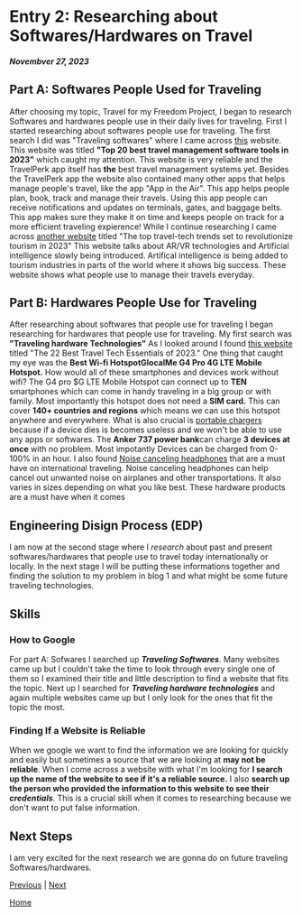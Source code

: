 # Entry 2: Researching about Softwares/Hardwares on Travel
##### Novembver 27, 2023
## Part A: Softwares People Used for Traveling
After choosing my topic, Travel for my Freedom Project, I began to research Softwares and hardwares people use in their daily lives for traveling. First I started researching about softwares people use for traveling. The first search I did was "Traveling softwares" where I came across [this](https://www.travelperk.com/blog/travel-management-software/) website. This website was titled **"Top 20 best travel management software tools in 2023"** which caught my attention. This website is very reliable and the TravelPerk app itself has **the** best travel management systems yet. Besides the TravelPerk app the website also contained many other apps that helps manage people's travel, like the app "App in the Air". This app helps people plan, book, track and manage their travels. Using this app people can receive notifications and updates on terminals, gates, and baggage belts. This app makes sure they make it on time and keeps people on track for a more efficient traveling expierence! While I continue researching I came across [another website](https://www.calcalistech.com/ctechnews/article/ska3xxjs2) titled "The top travel-tech trends set to revolutionize tourism in 2023" This website talks about AR/VR technologies and Artificial intelligence slowly being introduced. Artifical intelligence is being added to tourism industries in parts of the world where it shows big success. These website shows what people use to manage their travels everyday.
## Part B: Hardwares People Use for Traveling
After researching about softwares that people use for traveling I began researching for hardwares that people use for traveling. My first search was **"Traveling hardware Technologies"** As I looked around I found [this website](https://www.travelandleisure.com/travel-tips/cool-gadgets/essential-travel-tech-gear) titled "The 22 Best Travel Tech Essentials of 2023." One thing that caught my eye was the  **Best Wi-fi HotspotGlocalMe G4 Pro 4G LTE Mobile Hotspot.** How would all of these smartphones and devices work without wifi? The G4 pro $G LTE Mobile Hotspot can connect up to **TEN** smartphones which can come in handy traveling in a big group or with family. Most importantly this hotspot does not need a **SIM card.** This can cover **140+ countries and regions** which means we can use this hotspot anywhere and everywhere. What is also crucial is [portable chargers](https://www.wired.com/gallery/best-portable-chargers-power-banks/) because if a device dies is becomes useless and we won't be able to use any apps or softwares. The **Anker 737 power bank**can charge **3 devices at once** with no problem. Most impotantly Devices can be charged from 0-100% in an hour. I also found [Noise canceling headphones](https://encrypted-tbn2.gstatic.com/shopping?q=tbn:ANd9GcS3MEEa8aa9Sy7q_5lfRX-09tbFyQpgEfLiVrP7VM_QZzcNCzjRiujkd-561pDopRLHd3lonzlOdXAckUKH6WAmIbrjdGw-4E0BHARuWzKap9WuWA4UdWFl4g) that are a must have on international traveling. Noise canceling headphones can help cancel out unwanted noise on airplanes and other transportations. It also varies in sizes depending on what you like best. These hardware products are a must have when it comes 









## Engineering Disign Process (EDP)
I am now at the second stage where I _research_ about past and present softwares/hardwares that people use to travel today internationally or locally. In the next stage I will be putting these informations together and finding the solution to my problem in blog 1 and what might be some future traveling technologies.

## Skills 
### How to Google
For part A: Sofwares I searched up **_Traveling Softwares_**. Many websites came up but I couldn't take the time to look through every single one of them so I examined their title and little description to find a website that fits the topic. Next up I searched for **_Traveling hardware technologies_** and again multiple websites came up but I only look for the ones that fit the topic the most. 
### Finding If a Website is Reliable
When we google we want to find the information we are looking for quickly and easily but sometimes a source that we are looking at **may not be reliable**. When I come across a website with what I'm looking for **I search up the name of the website to see if it's a reliable source.** I also **search up the person who provided the information to this website to see their _credentials_**. This is a crucial skill when it comes to researching because we don't want to put false information.
## Next Steps
I am very excited for the next research we are gonna do on future traveling Softwares/hardwares.


[Previous](entry01.md) | [Next](entry03.md)

[Home](../README.md)